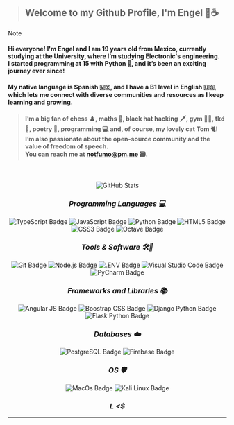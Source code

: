 
>## Welcome to my Github Profile, I'm Engel 🌴☕

>[!NOTE]
><h4>Hi everyone! I'm Engel and I am 19 years old from Mexico, currently studying at the University, where I’m studying Electronic's engineering. <br> I started programming at 15 with Python 🐍, and it’s been an exciting journey ever since!</h4> <h4> My native language is Spanish 🇲🇽, and I have a B1 level in English 🇺🇸, which lets me connect with diverse communities and resources as I keep learning and growing.</h4>

><h4>I’m a big fan of chess ♟️, maths 🧠, black hat hacking 🗡, gym 🏋🏻, tkd 🥋, poetry 🍂, programming 💻 and, of course, my lovely cat Tom 🐈! I’m also passionate about the open-source community and the value of freedom of speech. <br> You can reach me at <a href="mailto:notfumo@pm.me">notfumo@pm.me</a> 🗃️.</h4>
<div align="center">
<br>

![GitHub Stats](https://gh-readme-profile.vercel.app/api?username=gelshll&theme=dark)

### _**Programming Languages 💻**_

<img src="https://img.shields.io/badge/TypeScript-3178C6?logo=typescript&logoColor=fff&style=flat" alt="TypeScript Badge"> <img src="https://img.shields.io/badge/JavaScript-F7DF1E?logo=javascript&logoColor=000&style=flat" alt="JavaScript Badge">
<img src="https://img.shields.io/badge/Python-3776AB?logo=python&logoColor=fff&style=flat" alt="Python Badge"> <img src="https://img.shields.io/badge/HTML5-E34F26?logo=html5&logoColor=fff&style=flat" alt="HTML5 Badge"> <img src="https://img.shields.io/badge/CSS3-1572B6?logo=css3&logoColor=fff&style=flat" alt="CSS3 Badge">
<img src="https://img.shields.io/badge/Octave/Matlab-blue?logo=octave&logoColor=fff&style=flat" alt="Octave Badge">

### _**Tools & Software 🛠️🔮**_

<img src="https://img.shields.io/badge/Git-F05032?logo=git&logoColor=fff&style=flat" alt="Git Badge">
<img src="https://img.shields.io/badge/Node.js-393?logo=nodedotjs&logoColor=fff&style=flat" alt="Node.js Badge"> <img src="https://img.shields.io/badge/.ENV-ECD53F?logo=dotenv&logoColor=000&style=flat" alt=".ENV Badge">
<img src="https://img.shields.io/badge/Visual%20Studio%20Code-007ACC?logo=visualstudiocode&logoColor=fff&style=flat" alt="Visual Studio Code Badge"><img src="https://img.shields.io/badge/PyCharm-000000?logo=pycharm&logoColor=fff&style=flat" alt="PyCharm Badge">

### _**Frameworks and Libraries 📚**_

<img src="https://img.shields.io/badge/Angular-DD0031?logo=angular&logoColor=fff&style=flat" alt="Angular JS Badge">
<img src="https://img.shields.io/badge/Bootstrap-563D7C?logo=boostrap&logoColor=fff&style=flat" alt="Boostrap CSS Badge">
<img src="https://img.shields.io/badge/Django-092E20?logo=django&logoColor=fff&style=flat" alt="Django Python Badge">
<img src="https://img.shields.io/badge/Flask-000000?logo=flask&logoColor=fff&style=flat" alt="Flask Python Badge">

### _**Databases ☁️**_


<img src="https://img.shields.io/badge/PostgreSQL-4169E1?logo=postgresql&logoColor=fff&style=flat" alt="PostgreSQL Badge">
<img src="https://img.shields.io/badge/firebase-ffca28?logo=firebase&logoColor=fff&style=flat" alt="Firebase Badge">


### _**OS 🛡️**_
<img src="https://img.shields.io/badge/MacOS--9cf?logo=macos&logoColor=fff&style=flat" alt="MacOs Badge"> <img src="https://img.shields.io/badge/-Kali%20Linux-%23557C94?logo=kalilinux&logoColor=fff&style=flat" alt="Kali Linux Badge">


### _L <$_

</div>

---
